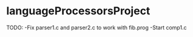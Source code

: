 # languageProcessorsProject


TODO: -Fix parser1.c and parser2.c to work with fib.prog
      -Start comp1.c
